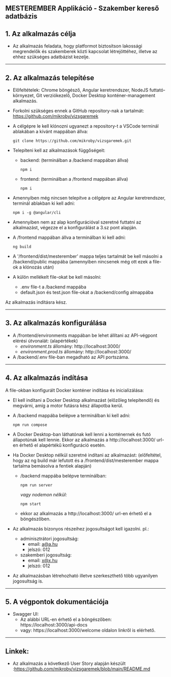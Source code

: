 ## MESTEREMBER Applikáció - Szakember kereső adatbázis

## **1. Az alkalmazás célja**

- Az alkalmazás feladata, hogy platformot biztosítson lakossági megrendelők és szakemberek közti
  kapcsolat létrejöttéhez, illetve az ehhez szükséges adatbázist kezelje.


----------------------------------------
## **2. Az alkalmazás telepítése**


- Előfeltételek: Chrome böngésző, Angular keretrendszer, NodeJS futtató-környezet, Git verziókezelő, Docker Desktop konténer-management alkalmazás.
- Forkolni szükséges ennek a GitHub repository-nak a tartalmát: https://github.com/mikroby/vizsgaremek   
- A célgépre le kell klónozni ugyanezt a repository-t a VSCode terminál ablakában a kívánt mappában állva:
  ```
  git clone https://github.com/mikroby/vizsgaremek.git
  ```
- Telepíteni kell az alkalmazások függőségeit:
  * backend: (terminálban a /backend mappában állva)
    ```
    npm i
    ```
  * frontend: (terminálban a /frontend mappában állva)
    ```
    npm i
    ```
- Amennyiben még nincsen telepítve a célgépre az Angular keretrendszer, terminál ablakban ki kell adni:
    ```
    npm i -g @angular/cli
    ```
- Amennyiben nem az alap konfigurációval szeretné futtatni az alkalmazást, végezze el a konfigurálást a 3.sz pont alapján.

- A /frontend mappában állva a terminálban ki kell adni:
    ```
    ng build
    ```   
- A '/frontend/dist/mesterember' mappa teljes tartalmát be kell másolni a /backend/public mappába (amennyiben nincsenek még ott ezek a file-ok a klónozás után)

- A külön mellékelt file-okat be kell másolni:
  - .env file-t a /backend mappába
  - default.json és test.json file-okat a /backend/config almappába

Az alkalmazás indításra kész.


----------------------------------------
## **3. Az alkalmazás konfigurálása**

- A /frontend/environments mappában be  lehet állítani az API-végpont elérési útvonalát: (alapértékek)
  - _environment.ts_ állomány: http://localhost:3000/  
  - _environment.prod.ts_ állomány: http://localhost:3000/
- A /backend/.env file-ban megadható az API portszáma.


----------------------------------------
## **4. Az alkalmazás indítása**

A file-okban konfigurált Docker konténer indítása és inicializálása:
- El kell indítani a Docker Desktop alkalmazást (előzőleg telepítendő) és megvárni, amíg a motor futásra kész állapotba kerül.
- A /backend mappába belépve a terminálban ki kell adni:
  ```
  npm run compose
  ```
- A Docker Desktop-ban láthatónak kell lenni a konténernek és futó állapotúnak kell lennie.
  Ekkor az alkalmazás a http://localhost:3000/ url-en érhető el alapértékű konfiguráció esetén.


- Ha Docker Desktop nélkül szeretné indítani az alkalmazást:
  (előfeltétel, hogy az ng build már lefutott és a /frontend/dist/mesterember mappa tartalma bemásolva a fentiek alapján)

  - /backend mappába belépve terminálban:
    ```
    npm run server
    ```
    _vagy nodemon nélkül:_
    ```
    npm start
    ```
  - ekkor az alkalmazás a http://localhost:3000/ url-en érhető el a böngészőben.


- Az alkalmazás bizonyos részeihez jogosultságot kell igazolni. pl.:
  - adminisztrátori jogosultság:
    - email: a@a.hu
    - jelszó: 012
  - szakemberi jogosultság:
    - email: x@x.hu
    - jelszó: 012
- Az alkalmazásban létrehozható illetve szerkeszthető több ugyanilyen jogosultság is.


----------------------------------------
## **5. A végpontok dokumentációja**

- Swagger UI:
  - Az alábbi URL-en érhető el a böngészőben: https://localhost:3000/api-docs
  - vagy: https://localhost:3000/welcome oldalon linkről is elérhető.


----------------------------------------
## **Linkek:**  

- Az alkalmazás a következő User Story alapján készült :https://github.com/mikroby/vizsgaremek/blob/main/README.md

